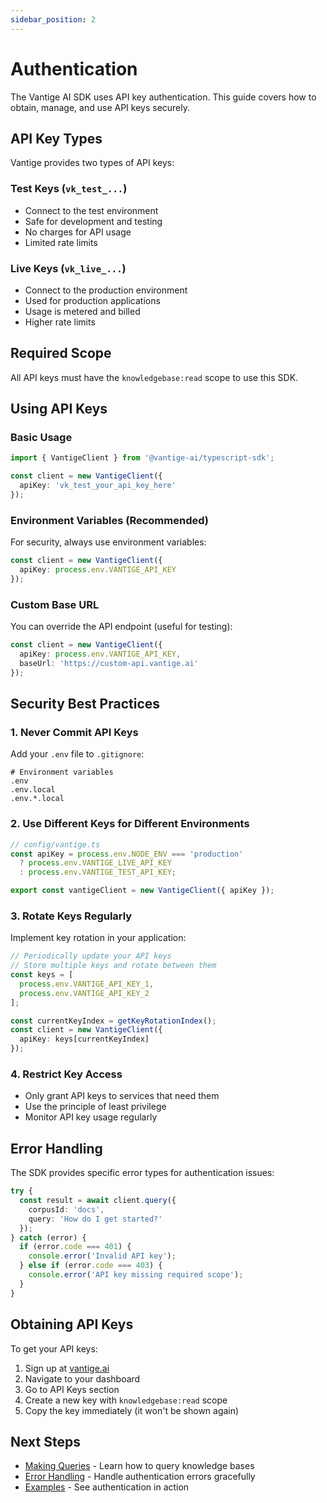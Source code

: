 ```yaml
---
sidebar_position: 2
---
```


# Authentication

The Vantige AI SDK uses API key authentication. This guide covers how to obtain, manage, and use API keys securely.

## API Key Types

Vantige provides two types of API keys:

### Test Keys (`vk_test_...`)
- Connect to the test environment
- Safe for development and testing
- No charges for API usage
- Limited rate limits

### Live Keys (`vk_live_...`)
- Connect to the production environment
- Used for production applications
- Usage is metered and billed
- Higher rate limits

## Required Scope

All API keys must have the `knowledgebase:read` scope to use this SDK.

## Using API Keys

### Basic Usage

```typescript
import { VantigeClient } from '@vantige-ai/typescript-sdk';

const client = new VantigeClient({
  apiKey: 'vk_test_your_api_key_here'
});
```

### Environment Variables (Recommended)

For security, always use environment variables:

```typescript
const client = new VantigeClient({
  apiKey: process.env.VANTIGE_API_KEY
});
```

### Custom Base URL

You can override the API endpoint (useful for testing):

```typescript
const client = new VantigeClient({
  apiKey: process.env.VANTIGE_API_KEY,
  baseUrl: 'https://custom-api.vantige.ai'
});
```

## Security Best Practices

### 1. Never Commit API Keys

Add your `.env` file to `.gitignore`:

```gitignore
# Environment variables
.env
.env.local
.env.*.local
```

### 2. Use Different Keys for Different Environments

```typescript
// config/vantige.ts
const apiKey = process.env.NODE_ENV === 'production'
  ? process.env.VANTIGE_LIVE_API_KEY
  : process.env.VANTIGE_TEST_API_KEY;

export const vantigeClient = new VantigeClient({ apiKey });
```

### 3. Rotate Keys Regularly

Implement key rotation in your application:

```typescript
// Periodically update your API keys
// Store multiple keys and rotate between them
const keys = [
  process.env.VANTIGE_API_KEY_1,
  process.env.VANTIGE_API_KEY_2
];

const currentKeyIndex = getKeyRotationIndex();
const client = new VantigeClient({
  apiKey: keys[currentKeyIndex]
});
```

### 4. Restrict Key Access

- Only grant API keys to services that need them
- Use the principle of least privilege
- Monitor API key usage regularly

## Error Handling

The SDK provides specific error types for authentication issues:

```typescript
try {
  const result = await client.query({
    corpusId: 'docs',
    query: 'How do I get started?'
  });
} catch (error) {
  if (error.code === 401) {
    console.error('Invalid API key');
  } else if (error.code === 403) {
    console.error('API key missing required scope');
  }
}
```

## Obtaining API Keys

To get your API keys:

1. Sign up at [vantige.ai](https://vantige.ai)
2. Navigate to your dashboard
3. Go to API Keys section
4. Create a new key with `knowledgebase:read` scope
5. Copy the key immediately (it won't be shown again)

## Next Steps

- [Making Queries](./api/client#query) - Learn how to query knowledge bases
- [Error Handling](./error-handling) - Handle authentication errors gracefully
- [Examples](./examples/basic-usage) - See authentication in action